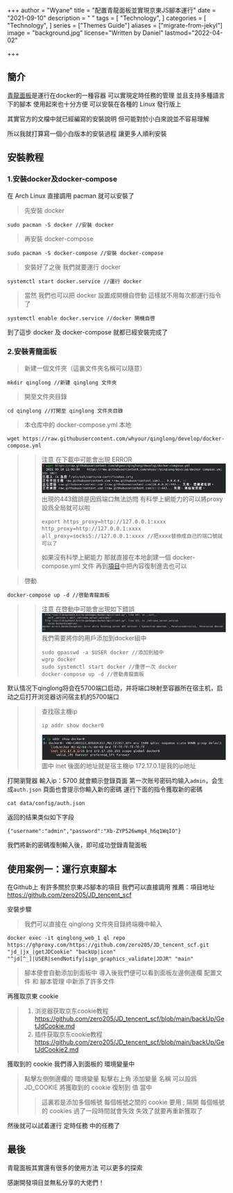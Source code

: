 +++
author = "Wyane"
title = "配置青龍面板並實現京東JS腳本運行"
date = "2021-09-10"
description = " "
tags = [
    "Technology",
]
categories = [
    "Technology",
]
series = ["Themes Guide"]
aliases = ["migrate-from-jekyl"]
image = "background.jpg"
license="Written by Daniel"
lastmod="2022-04-02"

+++

## 簡介
[青龍面板](https://github.com/whyour/qinglong)是運行在docker的一種容器 可以實現定時任務的管理 並且支持多種語言下的腳本 使用起來也十分方便 可以安裝在各種的 Linux 發行版上

其實官方的文檔中就已經編寫的安裝說明 但可能對於小白來說並不容易理解 

所以我就打算寫一個小白版本的安裝過程 讓更多人順利安裝

## 安裝教程
### 1.安裝docker及docker-compose
在 Arch Linux 直接調用 pacman 就可以安裝了

>先安裝 docker
```code
sudo pacman -S docker //安裝 docker
```

>再安裝 docker-compose
```code
sudo pacman -S docker-compose //安裝 docker-compose
```

>安裝好了之後 我們就要運行 docker 
```code
systemctl start docker.service //運行 docker
```

>當然 我們也可以把 docker 設置成開機自啓動 這樣就不用每次都運行指令了
```code
systemctl enable docker.service //docker 開機自啓
```

到了這步 docker 及 docker-compose 就都已經安裝完成了

### 2.安裝青龍面板

>新建一個文件夾（這裏文件夾名稱可以隨意）
```code
mkdir qinglong //新建 qinglong 文件夾
```

>開至文件夾目錄
```code
cd qinglong //打開至 qinglong 文件夾目錄
```

 >本仓库中的 docker-compose.yml 本地
 ```code
 wget https://raw.githubusercontent.com/whyour/qinglong/develop/docker-compose.yml
 ```
 >>注意  在下載中可能會出現 ERROR
 >>![錯誤1](ERROR1.jpg)
 >>出現的443錯誤是因爲端口無法訪問
 >>有科學上網能力的可以將proxy設爲全局就可以啦
 >>```code
 >>export https_proxy=http://127.0.0.1:xxxx http_proxy=http://127.0.0.1:xxxx all_proxy=socks5://127.0.0.1:xxxx //把xxxx替換成自己的端口號就可以了
 >>```
 >>如果沒有科學上網能力 那就直接在本地創建一個 docker-compose.yml 文件 再到[項目](https://github.com/whyour/qinglong/blob/develop/docker-compose.yml)中把內容復制進去也可以

>啓動
```code
docker-compose up -d //啓動青龍面板
```
>>注意 在啓動中可能會出現如下錯誤
>>![錯誤2](ERROR2.jpg)
>>我們需要將你的用戶添加到docker組中
>>```code
>>sudo gpasswd -a $USER docker //添加到組中
>>wgrp docker
>>sudo systemctl start docker //重啓一次 docker
>>docker-compose up -d //啓動青龍面板
>>```

默认情况下qinglong将会在5700端口启动，并将端口映射至容器所在宿主机，启动之后打开浏览器访问宿主机的5700端口
>>查找宿主機ip
>>```code
>>ip addr show docker0
>>```
>>![ip](ip.jpg)
>>圖中 inet 後面的地址就是宿主機ip 172.17.0.1是我的ip地址


打開瀏覽器 輸入ip：5700 就會顯示登錄頁面
第一次账号密码均输入`admin`，会生成`auth.json` 頁面也會提示你輸入新的密碼
運行下面的指令獲取新的密碼
```code
cat data/config/auth.json
```
返回的结果类似如下字段
```code
{"username":"admin","password":"Xb-ZYP526wmg4_h6q1WqIO"}
```
我們將新的密碼復制輸入後，即可成功登錄青龍面板

## 使用案例一：運行京東腳本
在Github上 有許多關於京東JS腳本的項目 我們可以直接調用
推薦：項目地址  https://github.com/zero205/JD_tencent_scf

安裝步驟
>我們可以直接在 qinglong 文件夾目錄終端機中輸入
```code
docker exec -it qinglong_web_1 ql repo https://ghproxy.com/https://github.com/zero205/JD_tencent_scf.git "jd_|jx_|getJDCookie" "backUp|icon" "^jd[^_]|USER|sendNotify|sign_graphics_validate|JDJR" "main"
```
>腳本便會自動添加到面板中
>導入後我們便可以看到面板左邊側邊欄 配置文件 和 腳本管理 中新添了許多文件

再獲取京東 cookie
>1. 浏览器获取京东cookie教程 https://github.com/zero205/JD_tencent_scf/blob/main/backUp/GetJdCookie.md
>2. 插件获取京东cookie教程 https://github.com/zero205/JD_tencent_scf/blob/main/backUp/GetJdCookie2.md

獲取到的 cookie 我們導入到面板的 環境變量中
>點擊左側側邊欄的 環境變量
>點擊右上角 添加變量
>名稱 可以設爲 JD_COOKIE 將獲取到的 cookie 復制到 值 當中
>
>>這裏若是添加多個帳號 每個帳號之間的 cookie 要用 ; 隔開
>>每個帳號的 cookies 過了一段時間就會失效 失效了就要再重新獲取了 

然後就可以試着運行 定時任務 中的任務了

## 最後
青龍面板其實還有很多的使用方法 可以更多的探索

感謝開發項目並無私分享的大佬們！

